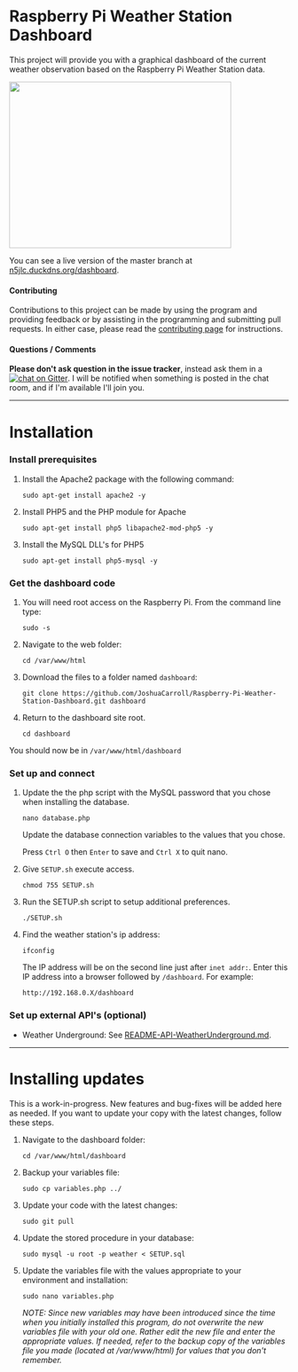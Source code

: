 Raspberry Pi Weather Station Dashboard
======================================

This project will provide you with a graphical dashboard of the current weather observation based on the Raspberry Pi Weather Station data.

<img src="http://shrinktheweb.snapito.io/v2/webshot/spu-ea68c8-ogi2-3cwn3bmfojjlb56e?size=800x0&screen=1024x768&url=http%3A%2F%2Fn5jlc.duckdns.org%2Fdashboard" width="400" height="300">

You can see a live version of the master branch at [n5jlc.duckdns.org/dashboard](http://n5jlc.duckdns.org/dashboard).

#### Contributing

Contributions to this project can be made by using the program and providing feedback or by assisting in the programming and submitting pull requests. In either case, please read the [contributing page](https://github.com/JoshuaCarroll/Raspberry-Pi-Weather-Station-Dashboard/blob/master/CONTRIBUTING.md) for instructions.

#### Questions / Comments

**Please don't ask question in the issue tracker**, instead ask them in a [![chat on Gitter](https://badges.gitter.im/JoshuaCarroll/Raspberry-Pi-Weather-Station-Dashboard.svg)](https://gitter.im/JoshuaCarroll/Raspberry-Pi-Weather-Station-Dashboard?utm_source=badge&utm_medium=badge&utm_campaign=pr-badge).  I will be notified when something is posted in the chat room, and if I'm available I'll join you.

----------

# Installation

### Install prerequisites


1. Install the Apache2 package with the following command:

    `sudo apt-get install apache2 -y`

2. Install PHP5 and the PHP module for Apache

    `sudo apt-get install php5 libapache2-mod-php5 -y`

3. Install the MySQL DLL's for PHP5 

    `sudo apt-get install php5-mysql -y`

### Get the dashboard code

1. You will need root access on the Raspberry Pi. From the command line type:

    `sudo -s`

2. Navigate to the web folder:

    `cd /var/www/html`

3. Download the files to a folder named `dashboard`:

    `git clone https://github.com/JoshuaCarroll/Raspberry-Pi-Weather-Station-Dashboard.git dashboard`
  
4. Return to the dashboard site root.

    `cd dashboard`

You should now be in `/var/www/html/dashboard`

### Set up and connect
  
1. Update the the php script with the MySQL password that you chose when installing the database.

    `nano database.php`
  
    Update the database connection variables to the values that you chose.
  
    Press `Ctrl O` then `Enter` to save and `Ctrl X` to quit nano.
    
2. Give `SETUP.sh` execute access.

    `chmod 755 SETUP.sh`

2. Run the SETUP.sh script to setup additional preferences.

    `./SETUP.sh`

3. Find the weather station's ip address:

    `ifconfig`
  
    The IP address will be on the second line just after `inet addr:`. Enter this IP address into a browser followed by `/dashboard`. For example:

    `http://192.168.0.X/dashboard`
  
### Set up external API's (optional)

- Weather Underground: See [README-API-WeatherUnderground.md](README-API-WeatherUnderground.md).
  
----------

# Installing updates

This is a work-in-progress. New features and bug-fixes will be added here as needed. If you want to update your copy with the latest changes, follow these steps.

1. Navigate to the dashboard folder:

    `cd /var/www/html/dashboard`
    
2. Backup your variables file:

    `sudo cp variables.php ../`
    
3. Update your code with the latest changes:

    `sudo git pull`
    
4. Update the stored procedure in your database:

    `sudo mysql -u root -p weather < SETUP.sql`
    
5. Update the variables file with the values appropriate to your environment and installation:

    `sudo nano variables.php`
    
    *NOTE: Since new variables may have been introduced since the time when you initially installed this program, do not overwrite the new variables file with your old one. Rather edit the new file and enter the appropriate values. If needed, refer to the backup copy of the variables file you made (located at /var/www/html) for values that you don't remember.*
